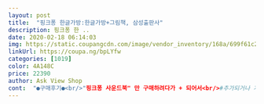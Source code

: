 ```yaml
---
layout: post 
title:  "핑크퐁 한글가방:한글가방+그림책, 삼성출판사" 
description: 핑크퐁 한 ..
date: 2020-02-18 06:14:03 
img: https://static.coupangcdn.com/image/vendor_inventory/168a/699f61c29d9192cda3420c8b77c5149cb5067805101aaefffa94a5169e22.jpg 
linkUrl: https://coupa.ng/bpLYfw 
categories: [1019] 
color: 4A148C 
price: 22390 
author: Ask View Shop 
cont:  "●구매후기●<br/>"핑크퐁 사운드북" 만 구매하려다가 + 되어서<br/>#추가되거나 개선됫으면 하는부분.<br/>.<br/><br/>(아직 아이가 어려서 그냥 만지작 거립니다^^;)<br/>(이건 개인적인 생각이니깐 별로 신경안써도 됩니다^^)<br/>1.<br/>누르는 버튼이 많아서 굿!!<br/>1.<br/>멜로디가 몇개없음.<br/><br/>15갤아기관심없다는!!!<br/>2.<br/>음량 조절이 안됨.<br/><br/>2.<br/>이제 막~말을 배우거나.<br/>.<br/>말을 하기 시작하는 아가들에게<br/>233가지의 사운드를 들을수 있네요<br/>3.<br/>기능은 많아 보이는데 듣는것만 듣게됨.<br/>.<br/>(뭔가가 많아보여도 아가들이 자꾸 하던것만 하네요.<br/>아직 사용을 할줄 몰라서 그런지.<br/>.<br/>)<br/>3.<br/>아가들에게 필요한 단어.<br/>중요한것만 잇어서 굿!!<br/>4.<br/>불빛이 번쩍번쩍~여러가지 색상으로 되어잇어서 굿!!<br/>5.<br/>아가들이 편하게 누를수 잇는 버튼 사이즈여서 굿!!<br/>9살 오빠야가 돌쟁이 장난감에 관심을;; 슬프네요!!<br/>.<br/> ★핑크퐁 한글가방 사운드북"을 구매해보앗어요.<br/><br/>♧배송도 로켓배송으로 하루만에 받아보앗구요.<br/><br/>가격대비 득템한 기분이 듭니다♥<br/>가나다/낱말/가나다게임/낱말게임/두더지게임/효과음 <br/> - 이렇게 6가지 모드가 있거든요<br/>가나다송이랑~아야어여송~음악이 나올때마다<br/>가장 맘에 드는 제품이네요^^<br/>가지고노내요<br/>같이 구매 많이 한다고 되어있길래요 ㅎㅎ<br/>같이온 그림책은 우리아이가 먹어버리려 해서요<br/>고마워~<br/>그래도 저희아가는 여러 버튼을 누르면서 자기가 할줄 알거나<br/>그이후 6개월후~~~♡♡♡<br/>누르고 번쩍반짝좋아하는디.<br/>이건아니니?ㅜㅜ<br/>누르는거좋아하는 아들이라서 이걸 젤많이<br/>누르는것만 눌러서 단어를 알고누르나 착각할정도에요<br/>닦을때도 물티슈로 쓱쓱<br/>돌쟁이랑 오빠랑 함께 즐기는 "핑크퐁" 입니다^^;<br/>동영상에 아들짜증소리가 섞였어욤<br/>동요를 따라부를수 잇는 마이크도 같이 개선이 되엇으면 좋겟습니다.<br/><br/>되지했는데 다른비슷한 사운드북을 사서<br/>디자인도 아기들홀릭 하게끔 귀욤돋아요^^<br/>딸아이 첫 돌 선물 검색중<br/>많은 도움이 될것같아서 굿!!<br/>말할수 잇는 단어들은 버튼과 함께 말을 하네요~<br/>맘에들어요 약간튀어나온 거진평면이 많더라고요<br/>멜로디좀 많이 추가가 되엇으면  좋겟구요.<br/><br/>미안해~<br/>버튼도요 모나지않게 보들보들~평면이아니고요 동그라니볼록튀어나와있어<br/>버튼에 불빛이 여러 색으로 번쩍번쩍 합니다.<br/><br/>번쩍반짝누르는<br/>비교하니까 안쓸때는 소리안나고조용하고요<br/>사랑해~<br/>숨겨버렸어요 ㅋ 아직은 때가 아닌가봅니다<br/>쓸데 다시 전원버튼 안눌러줘서 너무 편한것도있거니와 (다른비슷한제품은 잠시 안놀면꺼져서 다시전원을 눌러드려야 짜증을 안내시거든요 그것도 일이에욤)<br/>아가들이 춤을 추거나 따라 할수잇게  동요도 추가 됫음 좋겟구요.<br/><br/>아기가 유튜브로만 즐겨보던 핑크퐁인데.<br/>.<br/><br/>아이손에 딱 맞게 손잡이가 되어있어서 이동성도<br/>언제 이렇게 컷나.<br/>.<br/>하고 말이죠ㅎㅎㅎ<br/>역시 사용해봐야하는것같아요<br/>옆에서 9살 오빠가 "핑크퐁 한글가방 사운드북"  에 있는 두.<br/>더.<br/>지 게임을 하며 좋아라 하네요^^;;<br/>옆에서 지켜보던 저는.<br/>.<br/>감동과 함께 잠시 생각이 깊어지더라구요ㅠ<br/>이 제품 그래도.<br/>.<br/>여지껏 사운드북을 구매하면서<br/>이 제품의 단점.<br/>.<br/><br/>이 제품의 장점.<br/>.<br/><br/>이상품이 처음에는 그냥 그가격에 이정도면<br/>이제21개월인데요<br/>입체버튼이 41개 ,상단 슬라이드 조절하면 6가지 모드로 이루어져 있어요~ 이 모든걸 조절하면<br/>저도 그냥 가격대도 부담없고 해서 구매했어요<br/>저희 아가가 너무 즐거워하고 좋아하네요^^<br/>종이부분이없어 세척시 더 좋아요<br/>좋구요  한글가방 사운드북은 입체감이 있어서 아이들이 더 손쉽게 누를수 있는거같아요<br/>좋은제품 감사드립니다.<br/>많이 파시구요~<br/>주로누르는키에용<br/>첨에별3개였는데 5개로 올립니다<br/>쿠팡맨님들~날도 추운데 항상 친절한 배송 정말 감사드립니다.<br/>항상 운전조심 하시구요.<br/>울님들 따뜻한 겨울 보내세요♡<br/>품평쓸시간이 없내요 아들내미시중드느라요<br/>핑크퐁 모형이 인형인줄 알고 자꾸 누르려고 하네요ㅎㅎ(완전 귀여움ㅎㅎ)<br/>학습기능은 정말많아요<br/>" 
---
```

